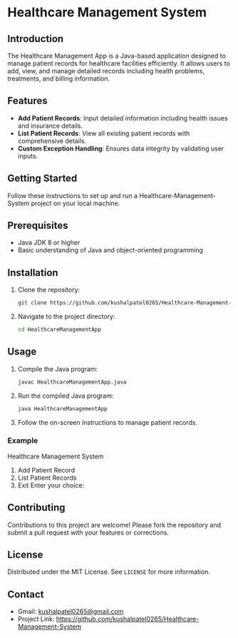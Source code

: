 # Healthcare Management System

## Introduction
The Healthcare Management App is a Java-based application designed to manage patient records for healthcare facilities efficiently. It allows users to add, view, and manage detailed records including health problems, treatments, and billing information.

## Features
- **Add Patient Records**: Input detailed information including health issues and insurance details.
- **List Patient Records**: View all existing patient records with comprehensive details.
- **Custom Exception Handling**: Ensures data integrity by validating user inputs.

## Getting Started
Follow these instructions to set up and run a Healthcare-Management-System project on your local machine.

## Prerequisites
- Java JDK 8 or higher
- Basic understanding of Java and object-oriented programming

## Installation
1. Clone the repository:
   ```bash
   git clone https://github.com/kushalpatel0265/Healthcare-Management-System.git
2. Navigate to the project directory:
   ```bash
   cd HealthcareManagementApp

## Usage
1. Compile the Java program:
   ```bash
   javac HealthcareManagementApp.java
2. Run the compiled Java program:
   ```bash
   java HealthcareManagementApp
3. Follow the on-screen instructions to manage patient records.

### Example
Healthcare Management System
1. Add Patient Record
2. List Patient Records
3. Exit
Enter your choice:

## Contributing
Contributions to this project are welcome! Please fork the repository and submit a pull request with your features or corrections.

## License
Distributed under the MIT License. See `LICENSE` for more information.

## Contact
- Gmail: kushalpatel0265@gmail.com
- Project Link: https://github.com/kushalpatel0265/Healthcare-Management-System
